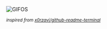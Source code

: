 <div align="justify">
<picture>
    <source media="(prefers-color-scheme: dark)" srcset="https://i.ibb.co/9Hcv6MD1/output-gif.gif">
    <source media="(prefers-color-scheme: light)" srcset="https://i.ibb.co/9Hcv6MD1/output-gif.gif">
    <img alt="GIFOS" src="https://i.ibb.co/9Hcv6MD1/output-gif.gif">
</picture>

<sub><i>inspired from [x0rzavi/github-readme-terminal](https://github.com/x0rzavi/github-readme-terminal)</i></sub>

</div>

<!-- Image deletion URL: https://ibb.co/jkb5mpNQ/b39b2b22fcc748718264733fd3268fd6 -->
